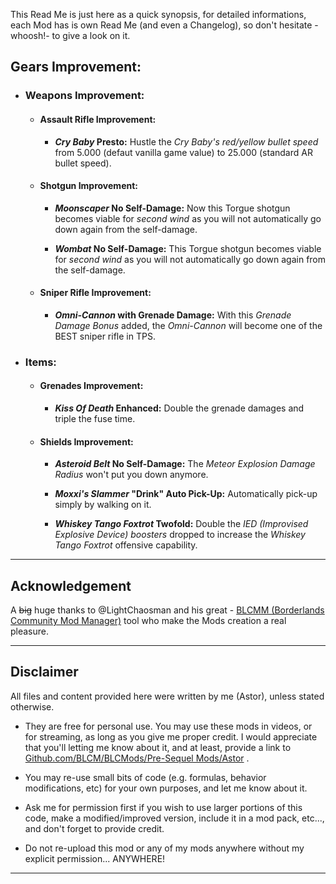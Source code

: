 This Read Me is just here as a quick synopsis, for detailed informations, each Mod has is own Read Me (and even a Changelog), so don't hesitate -whoosh!- to give a look on it.

## Gears Improvement:

- ### Weapons Improvement:

  - #### Assault Rifle Improvement: 

    - __*Cry Baby* Presto:__ Hustle the *Cry Baby's red/yellow bullet speed* from 5.000 (defaut vanilla game value) to 25.000 (standard AR bullet speed).  
  
  - #### Shotgun Improvement:
     
    - __*Moonscaper* No Self-Damage:__ Now this Torgue shotgun becomes viable for *second wind* as you will not automatically go down again from the self-damage.
 
    - __*Wombat* No Self-Damage:__ This Torgue shotgun becomes viable for *second wind* as you will not automatically go down again from the self-damage.
 
  - #### Sniper Rifle Improvement:

     - __*Omni-Cannon* with Grenade Damage:__ With this *Grenade Damage Bonus* added, the *Omni-Cannon* will become one of the BEST sniper rifle in TPS.

- ### Items:

  - #### Grenades Improvement:

     - __*Kiss Of Death* Enhanced:__ Double the grenade damages and triple the fuse time.

  - #### Shields Improvement:

     - __*Asteroid Belt* No Self-Damage:__ The *Meteor Explosion Damage Radius* won't put you down anymore.

    - __*Moxxi's Slammer* "Drink" Auto Pick-Up:__ Automatically pick-up simply by walking on it.

    - __*Whiskey Tango Foxtrot* Twofold:__ Double the *IED (Improvised Explosive Device) boosters* dropped to increase the *Whiskey Tango Foxtrot* offensive capability.

* * * * *
 
## Acknowledgement

A ~~big~~ huge thanks to @LightChaosman and his great - [BLCMM (Borderlands Community Mod Manager)](https://github.com/BLCM/BLCMods/wiki/Borderlands-Community-Mod-Manager) tool who make the Mods creation a real pleasure. 

 * * * * *
 
## Disclaimer

All files and content provided here were written by me (Astor), unless stated otherwise.

- They are free for personal use. You may use these mods in videos, or for streaming, as long as you give me proper credit. I would appreciate that you'll letting me know about it, and at least, provide a link to [Github.com/BLCM/BLCMods/Pre-Sequel Mods/Astor](https://github.com/BLCM/BLCMods/tree/master/Pre%20Sequel%20Mods/Astor) .

- You may re-use small bits of code (e.g. formulas, behavior modifications, etc) for your own purposes, and let me know about it. 

- Ask me for permission first if you wish to use larger portions of this code, make a modified/improved version, include it in a mod pack, etc..., and don't forget to provide credit.

- Do not re-upload this mod or any of my mods anywhere without my explicit permission... ANYWHERE!

 * * * * *
